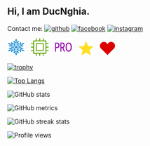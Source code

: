 ## Hi, I am DucNghia.
Contact me: 
[<img src='https://cdn.jsdelivr.net/npm/simple-icons@3.0.1/icons/github.svg' alt='github' height='40'>](https://github.com/trandoducnghia)  [<img src='https://cdn.jsdelivr.net/npm/simple-icons@3.0.1/icons/facebook.svg' alt='facebook' height='40'>](https://www.facebook.com/ducnghiait)  [<img src='https://cdn.jsdelivr.net/npm/simple-icons@3.0.1/icons/instagram.svg' alt='instagram' height='40'>](https://www.instagram.com/ducnghiavh/)  

<a href='https://archiveprogram.github.com/'><img src='https://raw.githubusercontent.com/acervenky/animated-github-badges/master/assets/acbadge.gif' width='40' height='40'></a> <a href='https://docs.github.com/en/developers'><img src='https://raw.githubusercontent.com/acervenky/animated-github-badges/master/assets/devbadge.gif' width='40' height='40'></a> <a href='https://github.com/pricing'><img src='https://raw.githubusercontent.com/acervenky/animated-github-badges/master/assets/pro.gif' width='40' height='40'></a> <a href='https://stars.github.com/'><img src='https://raw.githubusercontent.com/acervenky/animated-github-badges/master/assets/starbadge.gif' width='35' height='35'></a> <a href='https://docs.github.com/en/github/supporting-the-open-source-community-with-github-sponsors'><img src='https://raw.githubusercontent.com/acervenky/animated-github-badges/master/assets/sponsorbadge.gif' width='35' height='35'></a> 

[![trophy](https://github-profile-trophy.vercel.app/?username=trandoducnghia)](https://github.com/ryo-ma/github-profile-trophy)

[![Top Langs](https://github-readme-stats.vercel.app/api/top-langs/?username=trandoducnghia)](https://github.com/anuraghazra/github-readme-stats)

![GitHub stats](https://github-readme-stats.vercel.app/api?username=trandoducnghia&show_icons=true&count_private=true)  

![GitHub metrics](https://metrics.lecoq.io/trandoducnghia)  

![GitHub streak stats](https://github-readme-streak-stats.herokuapp.com/?user=trandoducnghia)  

![Profile views](https://gpvc.arturio.dev/trandoducnghia)  
